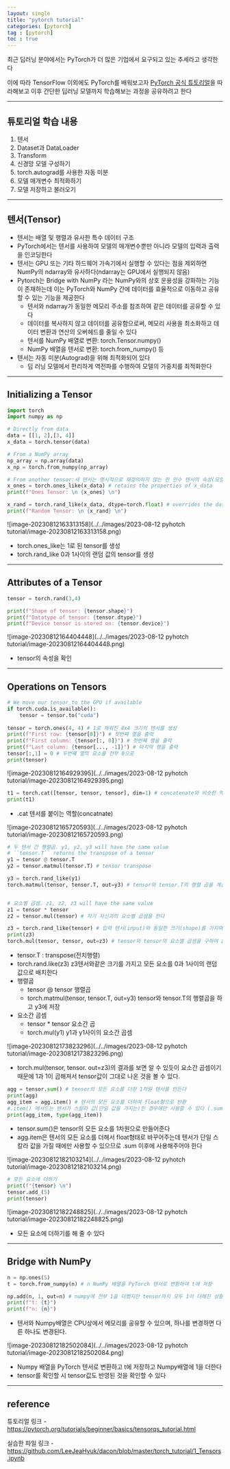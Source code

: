```yaml
---
layout: single
title: "pytorch tutorial"
categories: [pytorch]
tag : [pytorch]
toc : true
---
```


최근 딥러닝 분야에서는 PyTorch가 더 많은 기업에서 요구되고 있는 추세라고 생각한다

이에 따라 TensorFlow 이외에도 PyTorch를 배워보고자 [PyTorch 공식 튜토리얼](https://tutorials.pytorch.kr/beginner/basics/intro.html)을 따라해보고 이후 간단한 딥러닝 모델까지 학습해보는 과정을 공유하려고 한다

---



## 튜토리얼 학습 내용

1. 텐서
2. Dataset과 DataLoader
3. Transform
4. 신경망 모델 구성하기
5. torch.autograd를 사용한 자동 미분
6. 모델 매개변수 최적화하기
7. 모델 저장하고 불러오기

---



## 텐서(Tensor)

- 텐서는 배열 및 행렬과 유사한 특수 데이터 구조
- PyTorch에서는 텐서를 사용하여 모델의 매개변수뿐만 아니라 모델의 입력과 출력을 인코딩한다
- 텐서는 GPU 또는 기타 하드웨어 가속기에서 실행할 수 있다는 점을 제외하면 NumPy의 ndarray와 유사하다(ndarray는 GPU에서 실행되지 않음)
- Pytorch는 Bridge with NumPy 라는 NumPy와의 상호 운용성을 강화하는 기능이 존재하는데 이는 PyTorch와 NumPy 간에 데이터를 효율적으로 이동하고 공유할 수 있는 기능을 제공한다
    - 텐서와 ndarray가 동일한 메모리 주소를 참조하여 같은 데이터를 공유할 수 있다
    - 데이터를 복사하지 않고 데이터를 공유함으로써, 메모리 사용을 최소화하고 데이터 변환과 연산의 오버헤드를 줄일 수 있다
    - 텐서를 NumPy 배열로 변환: torch.Tensor.numpy()
    - NumPy 배열을 텐서로 변환: torch.from_numpy() 등
- 텐서는 자동 미분(Autograd)을 위해 최적화되어 있다
    - 딥 러닝 모델에서 편리하게 역전파를 수행하여 모델의 가중치를 최적화한다 

---



## Initializing a Tensor

```python
import torch
import numpy as np

# Directly from data
data = [[1, 2],[3, 4]]
x_data = torch.tensor(data)

# From a NumPy array
np_array = np.array(data)
x_np = torch.from_numpy(np_array)

# From another tensor:새 텐서는 명시적으로 재정의하지 않는 한 인수 텐서의 속성(모양, 데이터 유형)을 유지한다
x_ones = torch.ones_like(x_data) # retains the properties of x_data
print(f"Ones Tensor: \n {x_ones} \n")

x_rand = torch.rand_like(x_data, dtype=torch.float) # overrides the datatype of x_data
print(f"Random Tensor: \n {x_rand} \n")
```

![image-20230812163313158](../../images/2023-08-12 pyhotch tutorial/image-20230812163313158.png)

- torch.ones_like는 1로 된 tensor를 생성
- torch.rand_like 0과 1사이의 랜덤 값의 tensor를 생성

---



## Attributes of a Tensor

```python
tensor = torch.rand(3,4)

print(f"Shape of tensor: {tensor.shape}")
print(f"Datatype of tensor: {tensor.dtype}")
print(f"Device tensor is stored on: {tensor.device}")
```

![image-20230812164404448](../../images/2023-08-12 pyhotch tutorial/image-20230812164404448.png)

- tensor의 속성을 확인

---



## Operations on Tensors

```python
# We move our tensor to the GPU if available
if torch.cuda.is_available():
    tensor = tensor.to("cuda")
    
tensor = torch.ones(4, 4) # 1로 채워진 4x4 크기의 텐서를 생성
print(f"First row: {tensor[0]}") # 첫번째 열을 출력
print(f"First column: {tensor[:, 0]}") # 첫번째 행을 출력 
print(f"Last column: {tensor[..., -1]}") # 마지막 행을 출력
tensor[:,1] = 0 # 두번쨰 열의 요소를 전부 0으로 
print(tensor)
```

![image-20230812164929395](../../images/2023-08-12 pyhotch tutorial/image-20230812164929395.png)

```python
t1 = torch.cat([tensor, tensor, tensor], dim=1) # concatenate와 비슷한 역할을 하는 듯
print(t1)
```

- .cat 텐서를 붙이는 역할(concatnate)

![image-20230812165720593](../../images/2023-08-12 pyhotch tutorial/image-20230812165720593.png)

```python
# 두 텐서 간 행렬곱. y1, y2, y3 will have the same value
# ``tensor.T`` returns the transpose of a tensor
y1 = tensor @ tensor.T
y2 = tensor.matmul(tensor.T) # tensor transpose

y3 = torch.rand_like(y1)
torch.matmul(tensor, tensor.T, out=y3) # tensor와 tensor.T의 행렬 곱을 계산하여 결과를 y3에 저장


# 요소별 곱셈. z1, z2, z3 will have the same value
z1 = tensor * tensor
z2 = tensor.mul(tensor) # 자기 자신과의 요소별 곱샘을 한다

z3 = torch.rand_like(tensor) # 입력 텐서(input)와 동일한 크기(shape)를 가지며, 0과 1 사이의 랜덤한 값을 갖는 새로운 텐서를 생성
print(z3)
torch.mul(tensor, tensor, out=z3) # tensor와 tensor의 요소별 곱셈을 구하여 z3에 저장
```

- tensor.T : transpose(전치행렬)
- torch.rand.like(z3) z3텐서와같은 크기를 가지고 모든 요소를 0과 1사이의 랜덤 값으로 배치한다
- 행렬곱
  - tensor @ tensor 행렬곱
  - torch.matmul(tensor, tensor.T, out=y3) tensor와 tensor.T의 행렬곱을 하고 y3에 저장
- 요소간 곱셈
  - tensor * tensor 요소간 곱
  - torch.mul(y1) y1과 y1사이의 요소간 곱셈

![image-20230812173823296](../../images/2023-08-12 pyhotch tutorial/image-20230812173823296.png)

- torch.mul(tensor, tensor. out=z3)의 결과를 보면 알 수 있듯이 요소간 곱셈이기때문에 1과 1이 곱해져서 tensor값이 그대로 나온 것을 볼 수 있다.



```python
agg = tensor.sum() # tensor의 모든 요소를 더한 1차원 텐서를 만든다
print(agg)
agg_item = agg.item() # 텐서의 모든 요소를 더하여 float형으로 반환
#.item() 메서드는 텐서가 스칼라 값(단일 값을 가지는)인 경우에만 사용할 수 있다 (.sum으로 1차원 텐서로 바꾸어줄 필요가 있음)
print(agg_item, type(agg_item))
```

- tensor.sum()은 tensor의 모든 요소를 1차원으로 만들어준다
- agg.item은 텐서의 모든 요소를 더해서 float형태로 바꾸어주는데 텐서가 단일 스칼라 값을 가질 때에만 사용할 수 있으므로 .sum 이후에 사용해주어야 한다

![image-20230812182103214](../../images/2023-08-12 pyhotch tutorial/image-20230812182103214.png)

```python
# 모든 요소에 더하기
print(f"{tensor} \n")
tensor.add_(5)
print(tensor)
```

![image-20230812182248825](../../images/2023-08-12 pyhotch tutorial/image-20230812182248825.png)

- 모든 요소에 더하기를 해 줄 수 있다

---



## Bridge with NumPy

```python
n = np.ones(5)
t = torch.from_numpy(n) # n NumPy 배열을 PyTorch 텐서로 변환하여 t에 저장

np.add(n, 1, out=n) # numpy에 전부 1을 더했지만 tensor까지 모두 1이 더해진 상황
print(f"t: {t}")
print(f"n: {n}")
```

- 텐서와 Numpy배열은 CPU상에서 메모리를 공유할 수 있으며, 하나를 변경하면 다른 하나도 변경된다.

![image-20230812182502084](../../images/2023-08-12 pyhotch tutorial/image-20230812182502084.png)

- Numpy 배열을 PyTorch 텐서로 변환하고 t에 저장하고 Numpy배열에 1을 더한다
- tensor를 확인할 시 tensor값도 반영된 것을 확인할 수 있다



---



## reference

튜토리얼 링크 - https://pytorch.org/tutorials/beginner/basics/tensorqs_tutorial.html

실습한 파일 링크 - https://github.com/LeeJeaHyuk/dacon/blob/master/torch_tutorial/1_Tensors.ipynb
